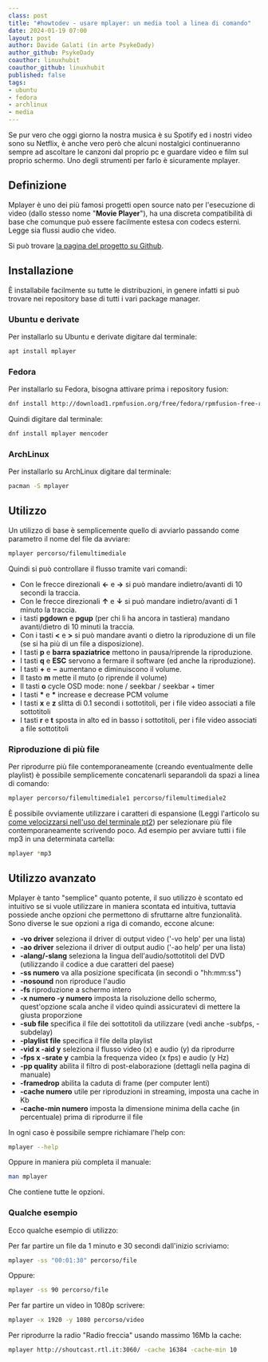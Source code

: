 ```yaml
---
class: post
title: "#howtodev - usare mplayer: un media tool a linea di comando"
date: 2024-01-19 07:00
layout: post
author: Davide Galati (in arte PsykeDady)
author_github: PsykeDady
coauthor: linuxhubit
coauthor_github: linuxhubit
published: false
tags:
- ubuntu
- fedora
- archlinux
- media
---
```


Se pur vero che oggi giorno la nostra musica è su Spotify ed i nostri video sono su Netflix, è anche vero però che alcuni nostalgici continueranno sempre ad ascoltare le canzoni dal proprio pc e guardare video e film sul proprio schermo. Uno degli strumenti per farlo è sicuramente mplayer.

## Definizione

Mplayer è uno dei più famosi progetti open source nato per l'esecuzione di video (dallo stesso nome "**Movie Player**"), ha una discreta compatibilità di base che comunque può essere facilmente estesa con codecs esterni. Legge sia flussi audio che video.

Si può trovare [la pagina del progetto su Github](https://github.com/philipl/mplayer).

## Installazione

È installabile facilmente su tutte le distribuzioni, in genere infatti si può trovare nei repository base di tutti i vari package manager.

### Ubuntu e derivate

Per installarlo su Ubuntu e derivate digitare dal terminale: 

```bash
apt install mplayer
```

### Fedora

Per installarlo su Fedora, bisogna attivare prima i repository fusion:

```bash
dnf install http://download1.rpmfusion.org/free/fedora/rpmfusion-free-release-$(rpm -E %fedora).noarch.rpm http://download1.rpmfusion.org/nonfree/fedora/rpmfusion-nonfree-release-$(rpm -E %fedora).noarch.rpm
```

Quindi digitare dal terminale:

```bash
dnf install mplayer mencoder
```

### ArchLinux

Per installarlo su ArchLinux digitare dal terminale: 

```bash
pacman -S mplayer
```

## Utilizzo

Un utilizzo di base è semplicemente quello di avviarlo passando come parametro il nome del file da avviare: 

```bash
mplayer percorso/filemultimediale
```

Quindi si può controllare il flusso tramite vari comandi: 

- Con le frecce direzionali **&larr;** e **&rarr;** si può mandare indietro/avanti di 10 secondi la traccia.
- Con le frecce direzionali **&uarr;** e **&darr;** si può mandare indietro/avanti di 1 minuto la traccia.
- i tasti **pgdown** e **pgup** (per chi li ha ancora in tastiera) mandano avanti/dietro di 10 minuti la traccia.
- Con i tasti **&lt;** e **&gt;** si può mandare avanti o dietro la riproduzione di un file (se si ha più di un file a disposizione).
- I tasti **p** e **barra spaziatrice** mettono in pausa/riprende la riproduzione.
- I tasti **q** e **ESC** servono a fermare il software (ed anche la riproduzione).
- I tasti **&plus;** e **&minus;** aumentano e diminuiscono il volume.
- Il tasto **m** mette il muto (o riprende il volume)
- Il tasti **o**                cycle OSD mode:  none / seekbar / seekbar + timer
- I tasti **&#x2a;** e **&#x2a;**           increase e decrease PCM volume
- I tasti **x** e **z** slitta di 0.1 secondi i sottotitoli, per i file video associati a file sottotitoli
- I tasti **r** e **t** sposta in alto ed in basso i sottotitoli, per i file video associati a file sottotitoli

### Riproduzione di più file

Per riprodurre più file contemporaneamente (creando eventualmente delle playlist) è possibile semplicemente concatenarli separandoli da spazi a linea di comando: 

```bash
mplayer percorso/filemultimediale1 percorso/filemultimediale2
```

È possibile ovviamente utilizzare i caratteri di espansione (Leggi l'articolo su [come velocizzarsi nell'uso del terminale pt2](https://linuxhub.it/articles/howto-velocizzarsi-terminale-pt2/)) per selezionare più file contemporaneamente scrivendo poco. Ad esempio per avviare tutti i file mp3 in una determinata cartella: 

```bash
mplayer *mp3
```

## Utilizzo avanzato

Mplayer è tanto "semplice" quanto potente, il suo utilizzo è scontato ed intuitivo se si vuole utilizzare in maniera scontata ed intuitiva, tuttavia possiede anche opzioni che permettono di sfruttarne altre funzionalità. Sono diverse le sue opzioni a riga di comando, eccone alcune:

- **-vo driver** seleziona il driver di output video ('-vo help' per una lista)
- **-ao driver** seleziona il driver di output audio ('-ao help' per una lista)
- **-alang/-slang** seleziona la lingua dell'audio/sottotitoli del DVD (utilizzando il codice a due caratteri del paese)
- **-ss numero** va alla posizione specificata (in secondi o "hh:mm:ss")
- **-nosound** non riproduce l'audio
- **-fs** riproduzione a schermo intero 
- **-x numero -y numero** imposta la risoluzione dello schermo, quest'opzione scala anche il video quindi assicuratevi di mettere la giusta proporzione 
- **-sub file** specifica il file dei sottotitoli da utilizzare (vedi anche -subfps, -subdelay)
- **-playlist file** specifica il file della playlist
- **-vid x -aid y** seleziona il flusso video (x) e audio (y) da riprodurre
- **-fps x -srate y** cambia la frequenza video (x fps) e audio (y Hz)
- **-pp quality** abilita il filtro di post-elaborazione (dettagli nella pagina di manuale)
- **-framedrop** abilita la caduta di frame (per computer lenti)
- **-cache numero** utile per riproduzioni in streaming, imposta una cache in Kb
- **-cache-min numero** imposta la dimensione minima della cache (in percentuale) prima di riprodurre il file

In ogni caso è possibile sempre richiamare l'help con: 

```bash
mplayer --help
```

Oppure in maniera più completa il manuale:

```bash
man mplayer
```

Che contiene tutte le opzioni.

### Qualche esempio

Ecco qualche esempio di utilizzo:

Per far partire un file da 1 minuto e 30 secondi dall'inizio scriviamo: 

```bash
mplayer -ss "00:01:30" percorso/file
```

Oppure:

```bash
mplayer -ss 90 percorso/file
```

Per far partire un video in 1080p scrivere:

```bash
mplayer -x 1920 -y 1080 percorso/video
```

Per riprodurre la radio "Radio freccia" usando massimo 16Mb la cache:

```bash
mplayer http://shoutcast.rtl.it:3060/ -cache 16384 -cache-min 10
```

